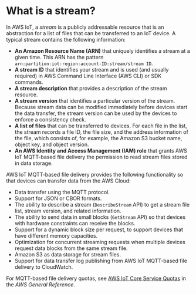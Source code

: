# What is a stream?<a name="mqtt-based-file-delivery-what-is"></a>

In AWS IoT, a *stream* is a publicly addressable resource that is an abstraction for a list of files that can be transferred to an IoT device\. A typical stream contains the following information:
+ **An Amazon Resource Name \(ARN\)** that uniquely identifies a stream at a given time\. This ARN has the pattern `arn:partition:iot:region:account-ID:stream/stream ID`\. 
+ **A stream ID** that identifies your stream and is used \(and usually required\) in AWS Command Line Interface \(AWS CLI\) or SDK commands\.
+ **A stream description** that provides a description of the stream resource\.
+ **A stream version** that identifies a particular version of the stream\. Because stream data can be modified immediately before devices start the data transfer, the stream version can be used by the devices to enforce a consistency check\.
+ **A list of files** that can be transferred to devices\. For each file in the list, the stream records a file ID, the file size, and the address information of the file, which consists of, for example, the Amazon S3 bucket name, object key, and object version\.
+ **An AWS Identity and Access Management \(IAM\) role** that grants AWS IoT MQTT\-based file delivery the permission to read stream files stored in data storage\.

AWS IoT MQTT\-based file delivery provides the following functionality so that devices can transfer data from the AWS Cloud: 
+ Data transfer using the MQTT protocol\.
+ Support for JSON or CBOR formats\.
+ The ability to describe a stream \(`DescribeStream` API\) to get a stream file list, stream version, and related information\.
+ The ability to send data in small blocks \(`GetStream` API\) so that devices with hardware constraints can receive the blocks\.
+ Support for a dynamic block size per request, to support devices that have different memory capacities\.
+ Optimization for concurrent streaming requests when multiple devices request data blocks from the same stream file\.
+ Amazon S3 as data storage for stream files\.
+ Support for data transfer log publishing from AWS IoT MQTT\-based file delivery to CloudWatch\.

For MQTT\-based file delivery quotas, see [AWS IoT Core Service Quotas](https://docs.aws.amazon.com/general/latest/gr/iot-core.html#limits_iot) in the *AWS General Reference*\.